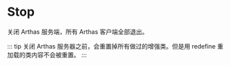 # Stop

关闭 Arthas 服务端，所有 Arthas 客户端全部退出。

::: tip
关闭 Arthas 服务器之前，会重置掉所有做过的增强类。但是用 redefine 重加载的类内容不会被重置。
:::
